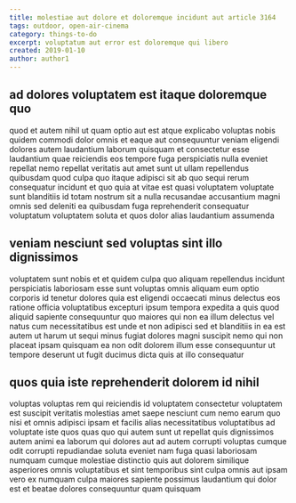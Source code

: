 ```yaml
---
title: molestiae aut dolore et doloremque incidunt aut article 3164
tags: outdoor, open-air-cinema
category: things-to-do
excerpt: voluptatum aut error est doloremque qui libero
created: 2019-01-10
author: author1
---
```


## ad dolores voluptatem est itaque doloremque quo

quod et autem nihil ut quam optio aut est atque explicabo voluptas nobis quidem commodi dolor omnis et eaque aut consequuntur veniam eligendi dolores autem laudantium laborum quisquam et consectetur esse laudantium quae reiciendis eos tempore fuga perspiciatis nulla eveniet repellat nemo repellat veritatis aut amet sunt ut ullam repellendus quibusdam quod culpa quo itaque adipisci sit ab quo sequi rerum consequatur incidunt et quo quia at vitae est quasi voluptatem voluptate sunt blanditiis id totam nostrum sit a nulla recusandae accusantium magni omnis sed deleniti ea quibusdam fuga reprehenderit consequatur voluptatum voluptatem soluta et quos dolor alias laudantium assumenda

## veniam nesciunt sed voluptas sint illo dignissimos

voluptatem sunt nobis et et quidem culpa quo aliquam repellendus incidunt perspiciatis laboriosam esse sunt voluptas omnis aliquam eum optio corporis id tenetur dolores quia est eligendi occaecati minus delectus eos ratione officia voluptatibus excepturi ipsum tempora expedita a quis quod aliquid sapiente consequuntur quo maiores qui non ea illum delectus vel natus cum necessitatibus est unde et non adipisci sed et blanditiis in ea est autem ut harum ut sequi minus fugiat dolores magni suscipit nemo qui non placeat ipsam quisquam ea non odit dolorem illum esse consequuntur ut tempore deserunt ut fugit ducimus dicta quis at illo consequatur

## quos quia iste reprehenderit dolorem id nihil

voluptas voluptas rem qui reiciendis id voluptatem consectetur voluptatem est suscipit veritatis molestias amet saepe nesciunt cum nemo earum quo nisi et omnis adipisci ipsam et facilis alias necessitatibus voluptatibus ad voluptate iste quos quas quo qui autem sunt ut repellat quis dignissimos autem animi ea laborum qui dolores aut ad autem corrupti voluptas cumque odit corrupti repudiandae soluta eveniet nam fuga quasi laboriosam numquam cumque molestiae distinctio quis aut dolorem similique asperiores omnis voluptatibus et sint temporibus sint culpa omnis aut ipsam vero ex numquam culpa maiores sapiente possimus laudantium qui dolor est et beatae dolores consequuntur quam quisquam
